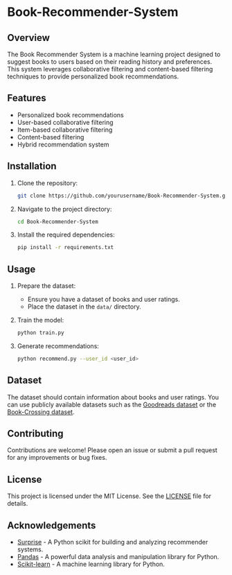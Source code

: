 # Book-Recommender-System

## Overview
The Book Recommender System is a machine learning project designed to suggest books to users based on their reading history and preferences. This system leverages collaborative filtering and content-based filtering techniques to provide personalized book recommendations.

## Features
- Personalized book recommendations
- User-based collaborative filtering
- Item-based collaborative filtering
- Content-based filtering
- Hybrid recommendation system

## Installation
1. Clone the repository:
    ```bash
    git clone https://github.com/yourusername/Book-Recommender-System.git
    ```
2. Navigate to the project directory:
    ```bash
    cd Book-Recommender-System
    ```
3. Install the required dependencies:
    ```bash
    pip install -r requirements.txt
    ```

## Usage
1. Prepare the dataset:
    - Ensure you have a dataset of books and user ratings.
    - Place the dataset in the `data/` directory.

2. Train the model:
    ```bash
    python train.py
    ```

3. Generate recommendations:
    ```bash
    python recommend.py --user_id <user_id>
    ```

## Dataset
The dataset should contain information about books and user ratings. You can use publicly available datasets such as the [Goodreads dataset](https://sites.google.com/eng.ucsd.edu/ucsdbookgraph/home) or the [Book-Crossing dataset](http://www2.informatik.uni-freiburg.de/~cziegler/BX/).

## Contributing
Contributions are welcome! Please open an issue or submit a pull request for any improvements or bug fixes.

## License
This project is licensed under the MIT License. See the [LICENSE](LICENSE) file for details.

## Acknowledgements
- [Surprise](http://surpriselib.com/) - A Python scikit for building and analyzing recommender systems.
- [Pandas](https://pandas.pydata.org/) - A powerful data analysis and manipulation library for Python.
- [Scikit-learn](https://scikit-learn.org/stable/) - A machine learning library for Python.